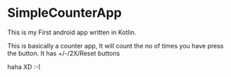 # SimpleCounterApp
This is my First android app written in Kotlin.

This is basically a counter app, It will count the no of times you have press the button.
It has +/-/2X/Reset buttons 


haha XD :-)
